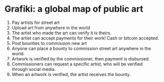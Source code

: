# Grafiki: a global map of public art

1. Pay artists for street art
  1. Upload art from anywhere in the world
  1. The artist who made the art can verify it is theirs.
  1. The artist can accept payments for their work! Cash or bitcoin accepted.
1. Post bounties to commission new art
  1. Anyone can place a bounty to commission street art anywhere in the world. 
  1. Artwork is verified by the commissioner, then payment is disbursed.
  1. Commissioners can request a specific artist, who will be verified through social media.
  1. When an artwork is verified, the artist receives the bounty.
